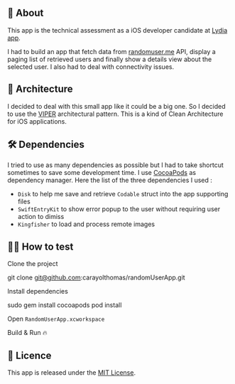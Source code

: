 ## 👋 About
This app is the technical assessment as a iOS developer candidate at [Lydia app](https://lydia-app.com).

I had to build an app that fetch data from [randomuser.me]([https://api.randomuser.me](https://api.randomuser.me/)) API, display a paging list of retrieved users and finally show a details view about the selected user.
I also had to deal with connectivity issues.

## 🐍 Architecture
I decided to deal with this small app like it could be a big one. So I decided to use the [VIPER](https://medium.com/@smalam119/viper-design-pattern-for-ios-application-development-7a9703902af6) architectural pattern.
This is a kind of Clean Architecture for iOS applications.

## 🛠 Dependencies
I tried to use as many dependencies as possible but I had to take shortcut sometimes to save some development time.
I use [CocoaPods](https://cocoapods.org) as dependency manager.
Here the list of the three dependencies I used :

- `Disk` to help me save and retrieve `Codable` struct into the app supporting files
- `SwiftEntryKit` to show error popup to the user without requiring user action to dimiss
- `Kingfisher` to load and process remote images

## 🕵️‍♂️ How to test 
Clone the project

git clone git@github.com:carayolthomas/randomUserApp.git

Install dependencies

sudo gem install cocoapods
pod install

Open `RandomUserApp.xcworkspace`

Build & Run 🔥

## 🎁 Licence
This app is released under the [MIT License](https://github.com/carayolthomas/randomUserApp/blob/master/LICENSE).
